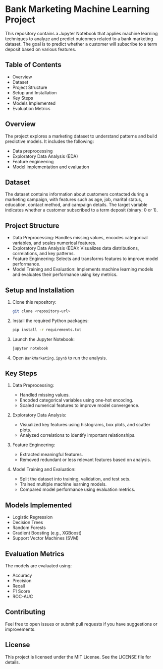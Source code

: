# Bank Marketing Machine Learning Project

This repository contains a Jupyter Notebook that applies machine learning techniques to analyze and predict outcomes related to a bank marketing dataset. The goal is to predict whether a customer will subscribe to a term deposit based on various features.

## Table of Contents

- Overview
- Dataset
- Project Structure
- Setup and Installation
- Key Steps
- Models Implemented
- Evaluation Metrics

## Overview
The project explores a marketing dataset to understand patterns and build predictive models. It includes the following:
- Data preprocessing
- Exploratory Data Analysis (EDA)
- Feature engineering
- Model implementation and evaluation

## Dataset
The dataset contains information about customers contacted during a marketing campaign, with features such as age, job, marital status, education, contact method, and campaign details. The target variable indicates whether a customer subscribed to a term deposit (binary: 0 or 1).

## Project Structure
- Data Preprocessing: Handles missing values, encodes categorical variables, and scales numerical features.
- Exploratory Data Analysis (EDA): Visualizes data distributions, correlations, and key patterns.
- Feature Engineering: Selects and transforms features to improve model performance.
- Model Training and Evaluation: Implements machine learning models and evaluates their performance using key metrics.

## Setup and Installation

1. Clone this repository:
   ```bash
   git clone <repository-url>
   ```

2. Install the required Python packages:
   ```bash
   pip install -r requirements.txt
   ```

3. Launch the Jupyter Notebook:
   ```bash
   jupyter notebook
   ```

4. Open `BankMarketing.ipynb` to run the analysis.

## Key Steps

1. Data Preprocessing:
   - Handled missing values.
   - Encoded categorical variables using one-hot encoding.
   - Scaled numerical features to improve model convergence.

2. Exploratory Data Analysis:
   - Visualized key features using histograms, box plots, and scatter plots.
   - Analyzed correlations to identify important relationships.

3. Feature Engineering:
   - Extracted meaningful features.
   - Removed redundant or less relevant features based on analysis.

4. Model Training and Evaluation:
   - Split the dataset into training, validation, and test sets.
   - Trained multiple machine learning models.
   - Compared model performance using evaluation metrics.

## Models Implemented
- Logistic Regression
- Decision Trees
- Random Forests
- Gradient Boosting (e.g., XGBoost)
- Support Vector Machines (SVM)

## Evaluation Metrics
The models are evaluated using:
- Accuracy
- Precision
- Recall
- F1 Score
- ROC-AUC

## Contributing
Feel free to open issues or submit pull requests if you have suggestions or improvements.

## License
This project is licensed under the MIT License. See the LICENSE file for details.

